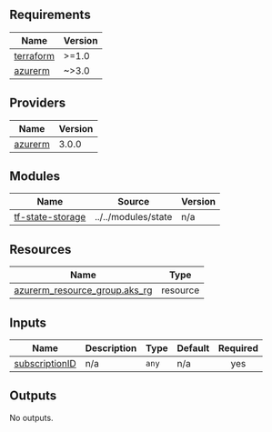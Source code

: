 <!-- BEGIN_TF_DOCS -->
## Requirements

| Name | Version |
|------|---------|
| <a name="requirement_terraform"></a> [terraform](#requirement\_terraform) | >=1.0 |
| <a name="requirement_azurerm"></a> [azurerm](#requirement\_azurerm) | ~>3.0 |

## Providers

| Name | Version |
|------|---------|
| <a name="provider_azurerm"></a> [azurerm](#provider\_azurerm) | 3.0.0 |

## Modules

| Name | Source | Version |
|------|--------|---------|
| <a name="module_tf-state-storage"></a> [tf-state-storage](#module\_tf-state-storage) | ../../modules/state | n/a |

## Resources

| Name | Type |
|------|------|
| [azurerm_resource_group.aks_rg](https://registry.terraform.io/providers/hashicorp/azurerm/latest/docs/resources/resource_group) | resource |

## Inputs

| Name | Description | Type | Default | Required |
|------|-------------|------|---------|:--------:|
| <a name="input_subscriptionID"></a> [subscriptionID](#input\_subscriptionID) | n/a | `any` | n/a | yes |

## Outputs

No outputs.
<!-- END_TF_DOCS -->